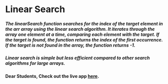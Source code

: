 # Linear Search

##### The linearSearch function searches for the index of the target element in the arr array using the linear search algorithm. It iterates through the array one element at a time, comparing each element with the target. If the target is found, the function returns the index of the first occurrence. If the target is not found in the array, the function returns -1.

##### Linear search is simple but less efficient compared to other search algorithms for large arrays.

#### Dear Students, Check out the live app [here](https://kdeepika-brs.github.io/Hamming-algo/).
